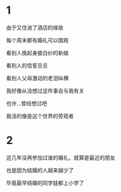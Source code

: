 # 1 

由于又住进了酒店的缘故  

每个周末都有婚礼可以围观  

看别人挽起身披白纱的新娘

看别人的信誓旦旦

看别人父母激动的老泪纵横

我好像从没想过这件事会与我有关

也许...曾经想过吧

我活的像是这个世界的旁观者

# 2

这几年没再参加过谁的婚礼，就算是最近的朋友

也是因为结婚的人越来越少了

毕竟最早结婚的同学娃都上小学了

